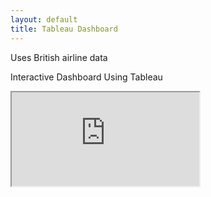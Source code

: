 ```yaml
---
layout: default
title: Tableau Dashboard
---
```


Uses British airline data

Interactive Dashboard Using Tableau

<iframe src="https://public.tableau.com/views/BritishAirwayReviewsDashboard/Dashboard1?:language=en-US&:embed=true&publish=yes&:display_count=n&:origin=viz_share_link" 
